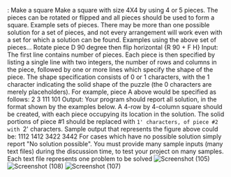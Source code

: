 : Make a square
Make a square with size 4X4 by using 4 or 5 pieces. The pieces can be rotated or flipped and all pieces should 
be used to form a square. Example sets of pieces. 
There may be more than one possible solution for a set of pieces, and not every arrangement will work even 
with a set for which a solution can be found. Examples using the above set of pieces… 
Rotate piece D 90 degree then flip horizontal {R 90 + F H}
Input: 
The first line contains number of pieces. Each piece is then specified by listing a single line with two 
integers, the number of rows and columns in the piece, followed by one or more lines which specify the 
shape of the piece. The shape specification consists of 0 or 1 characters, with the 1 character indicating 
the solid shape of the puzzle (the 0 characters are merely placeholders). For example, piece A above 
would be specified as follows: 
2 3 
111 
101 
Output: 
Your program should report all solution, in the format shown by the examples below. A 4-row by 4-column 
square should be created, with each piece occupying its location in the solution. The solid portions of 
piece #1 should be replaced with `1' characters, of piece #2 with `2' characters. 
Sample output that represents the figure above could be:
1112
1412
3422
3442
For cases which have no possible solution simply report "No solution possible". 
You must provide many sample inputs (many text files) during the discussion time, to test your project on 
many samples. Each text file represents one problem to be solved
![Screenshot (105)](https://github.com/HassanAbdelhamed22/make_ASquare/assets/104987743/ebd75cee-4f06-4b8c-b461-0120cadbcab1)
![Screenshot (108)](https://github.com/HassanAbdelhamed22/make_ASquare/assets/104987743/0bd49d4a-741f-4725-a2e9-f7dcdabf197d)
![Screenshot (107)](https://github.com/HassanAbdelhamed22/make_ASquare/assets/104987743/22ebe398-cdb3-49b2-ac39-fedc976b11f3)
